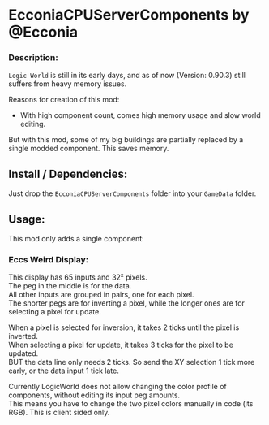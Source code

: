# EcconiaCPUServerComponents by @Ecconia

### Description:

`Logic World` is still in its early days, and as of now (Version: 0.90.3) still suffers from heavy memory issues.

Reasons for creation of this mod:

- With high component count, comes high memory usage and slow world editing.

But with this mod, some of my big buildings are partially replaced by a single modded component. This saves memory. 

## Install / Dependencies:

Just drop the `EcconiaCPUServerComponents` folder into your `GameData` folder.

## Usage:

This mod only adds a single component:

### Eccs Weird Display:

This display has 65 inputs and 32² pixels.\
The peg in the middle is for the data.\
All other inputs are grouped in pairs, one for each pixel.\
The shorter pegs are for inverting a pixel, while the longer ones are for selecting a pixel for update.

When a pixel is selected for inversion, it takes 2 ticks until the pixel is inverted.\
When selecting a pixel for update, it takes 3 ticks for the pixel to be updated.\
BUT the data line only needs 2 ticks. So send the XY selection 1 tick more early, or the data input 1 tick late.

Currently LogicWorld does not allow changing the color profile of components, without editing its input peg amounts.\
This means you have to change the two pixel colors manually in code (its RGB). This is client sided only.